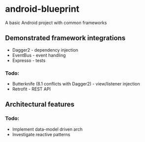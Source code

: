 # android-blueprint
A basic Android project with common frameworks

## Demonstrated framework integrations

* Dagger2 - dependency injection
* EventBus - event handling
* Expresso - tests

### Todo:
* Butterknife (8.1 conflicts with Dagger2) - view/listener injection
* Retrofit - REST API

## Architectural features

### Todo:
* Implement data-model driven arch
* Investigate reactive patterns
